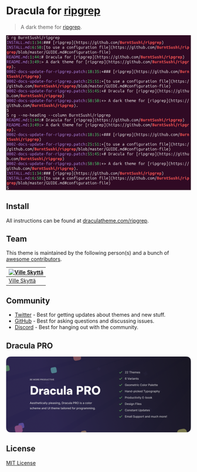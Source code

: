 # Dracula for [ripgrep](https://github.com/BurntSushi/ripgrep)

> A dark theme for [ripgrep](https://github.com/BurntSushi/ripgrep).

![Screenshot](./screenshot.png)

## Install

All instructions can be found at [draculatheme.com/ripgrep](https://draculatheme.com/ripgrep).

## Team

This theme is maintained by the following person(s) and a bunch of [awesome contributors](https://github.com/dracula/ripgrep/graphs/contributors).

| [![Ville Skyttä](https://github.com/scop.png?size=100)](https://github.com/scop) |
| -------------------------------------------------------------------------------- |
| [Ville Skyttä](https://github.com/scop)                                          |

## Community

- [Twitter](https://twitter.com/draculatheme) - Best for getting updates about themes and new stuff.
- [GitHub](https://github.com/dracula/dracula-theme/discussions) - Best for asking questions and discussing issues.
- [Discord](https://draculatheme.com/discord-invite) - Best for hanging out with the community.

## Dracula PRO

[![Dracula PRO](./.github/dracula-pro.png)](https://draculatheme.com/pro)

## License

[MIT License](./LICENSE)
